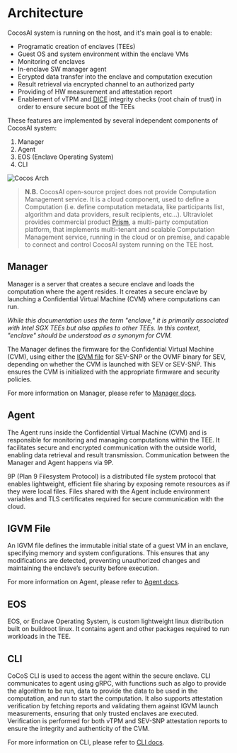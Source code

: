 # Architecture

CocosAI system is running on the host, and it's main goal is to enable:

- Programatic creation of enclaves (TEEs)
- Guest OS and system environment within the enclave VMs
- Monitoring of enclaves
- In-enclave SW manager agent
- Ecrypted data transfer into the enclave and computation execution
- Result retrieval via encrypted channel to an authorized party
- Providing of HW measurement and attestation report
- Enablement of vTPM and [DICE](https://trustedcomputinggroup.org/accurately-attest-the-integrity-of-devices-with-dice/) integrity checks (root chain of trust) in order to ensure secure boot of the TEEs

These features are implemented by several independent components of CocosAI system:

1. Manager
2. Agent
3. EOS (Enclave Operating System)
4. CLI

![Cocos Arch](/img/arch.png)

> **N.B.** CocosAI open-source project does not provide Computation Management service. It is a cloud component, used to define a Computation (i.e. define computation metadata, like participants list, algorithm and data providers, result recipients, etc...). Ultraviolet provides commercial product [Prism](https://ultraviolet.rs/prism.html), a multi-party computation platform, that implements multi-tenant and scalable Computation Management service, running in the cloud or on premise, and capable to connect and control CocosAI system running on the TEE host.

## Manager

Manager is a server that creates a secure enclave and loads the computation where the agent resides. It creates a secure enclave by launching a Confidential Virtual Machine (CVM) where computations can run.

*While this documentation uses the term "enclave," it is primarily associated with Intel SGX TEEs but also applies to other TEEs. In this context, "enclave" should be understood as a synonym for CVM.*

The Manager defines the firmware for the Confidential Virtual Machine (CVM), using either the [IGVM file](#igvm-file) for SEV-SNP or the OVMF binary for SEV, depending on whether the CVM is launched with SEV or SEV-SNP. This ensures the CVM is initialized with the appropriate firmware and security policies.

For more information on Manager, please refer to [Manager docs](./manager.md).

## Agent

The Agent runs inside the Confidential Virtual Machine (CVM) and is responsible for monitoring and managing computations within the TEE. It facilitates secure and encrypted communication with the outside world, enabling data retrieval and result transmission. Communication between the Manager and Agent happens via 9P.

9P (Plan 9 Filesystem Protocol) is a distributed file system protocol that enables lightweight, efficient file sharing by exposing remote resources as if they were local files. Files shared with the Agent include environment variables and TLS certificates required for secure communication with the cloud.

## IGVM File

An IGVM file defines the immutable initial state of a guest VM in an enclave, specifying memory and system configurations. This ensures that any modifications are detected, preventing unauthorized changes and maintaining the enclave’s security before execution.

For more information on Agent, please refer to [Agent docs](./agent.md).

## EOS

EOS, or Enclave Operating System, is custom lightweight linux distribution built on buildroot linux. It contains agent and other packages required to run workloads in the TEE.

## CLI

CoCoS CLI is used to access the agent within the secure enclave. CLI communicates to agent using gRPC, with functions such as algo to provide the algorithm to be run, data to provide the data to be used in the computation, and run to start the computation. It also supports attestation verification by fetching reports and validating them against IGVM launch measurements, ensuring that only trusted enclaves are executed. Verification is performed for both vTPM and SEV-SNP attestation reports to ensure the integrity and authenticity of the CVM.

For more information on CLI, please refer to [CLI docs](./cli.md).
